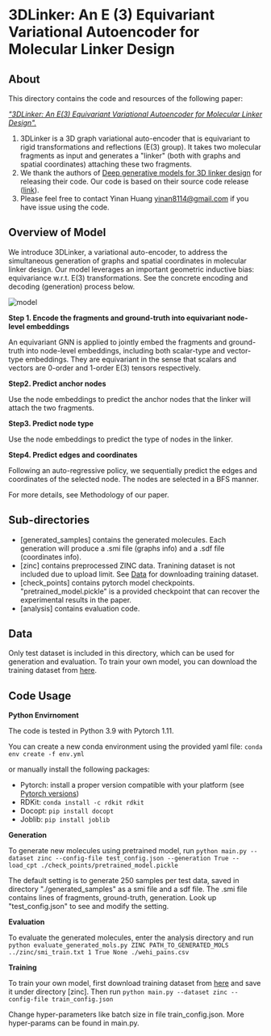 # 3DLinker: An E (3) Equivariant Variational Autoencoder for Molecular Linker Design
## About
This directory contains the code and resources of the following paper:

[_"3DLinker: An E(3) Equivariant Variational Autoencoder for Molecular Linker Design"._](https://arxiv.org/abs/2205.07309)
1. 3DLinker is a 3D graph variational auto-encoder that is equivariant to rigid transformations and reflections (E(3) group). It takes two molecular fragments as input and generates a "linker" (both with graphs and spatial coordinates) attaching these two fragments.
2. We thank the authors of [Deep generative models for 3D linker design](https://pubs.acs.org/doi/full/10.1021/acs.jcim.9b01120) for releasing their code. Our code is based on their source code release ([link](https://github.com/fimrie/DeLinker)).
3. Please feel free to contact Yinan Huang yinan8114@gmail.com if you have issue using the code.

## Overview of Model
We introduce 3DLinker, a variational auto-encoder, to address the simultaneous generation of graphs and spatial coordinates in molecular linker design. Our model leverages an important geometric inductive bias: equivariance w.r.t. E(3) transformations. See the concrete encoding and decoding (generation) process below.

![model](3dlinker.png)

**Step 1.  Encode the fragments and ground-truth into equivariant node-level embeddings**

An equivariant GNN is applied to jointly embed the fragments and ground-truth into node-level embeddings, including both scalar-type and vector-type embeddings.  They are equivariant in the sense that scalars and vectors are 0-order and 1-order E(3) tensors respectively.

**Step2. Predict anchor nodes**

Use the node embeddings to predict the anchor nodes that the linker will attach the two fragments.

**Step3. Predict node type**

Use the node embeddings to predict the type of nodes in the linker.

**Step4. Predict edges and coordinates**

Following an auto-regressive policy, we sequentially predict the edges and coordinates of the selected node. The nodes are selected in a BFS manner. 

For more details, see Methodology of our paper. 

## Sub-directories
* \[generated_samples\] contains the generated molecules. Each generation will produce a .smi file (graphs info) and a .sdf file (coordinates info).  
* \[zinc\] contains preprocessed ZINC data. Tranining dataset is not included due to upload limit. See [Data](##Data) for downloading training dataset.
* \[check_points\] contains pytorch model checkpoints. "pretrained_model.pickle" is a provided checkpoint that can recover the experimental results in the paper.
* \[analysis\] contains evaluation code.
 
## Data
Only test dataset is included in this directory, which can be used for generation and evaluation. To train your own model, you can download the training dataset from [here](https://drive.google.com/drive/folders/1z4P_IDM5Zrc6Aju6qqwPvPQTd9lgZnXy).

## Code Usage
**Python Envirnoment**

The code is tested in Python 3.9 with Pytorch 1.11.

You can create a new conda environment using the provided yaml file:
`conda env create -f env.yml`

or manually install the following packages:
* Pytorch: install a proper version compatible with your platform (see [Pytorch versions](https://pytorch.org/get-started/previous-versions/))
* RDKit: `conda install -c rdkit rdkit`
* Docopt: `pip install docopt`
* Joblib: `pip install joblib`


**Generation**

To generate new molecules using pretrained model, run 
`python main.py --dataset zinc --config-file test_config.json --generation True --load_cpt ./check_points/pretrained_model.pickle`

The default setting is to generate 250 samples per test data, saved in directory "./generated_samples" as a smi file and a sdf file. The .smi file contains lines of fragments, ground-truth, generation. Look up "test_config.json" to see and modify the setting.  

**Evaluation**

To evaluate the generated molecules, enter the analysis directory and run
`python evaluate_generated_mols.py ZINC PATH_TO_GENERATED_MOLS ../zinc/smi_train.txt 1 True None ./wehi_pains.csv`

**Training**

To train your own model, first download training dataset from [here](https://drive.google.com/drive/folders/1z4P_IDM5Zrc6Aju6qqwPvPQTd9lgZnXy?usp=sharing) 
and save it under directory \[zinc\]. Then run
`python main.py --dataset zinc --config-file train_config.json`

Change hyper-parameters like batch size in file train_config.json. More hyper-params can be found in main.py.
